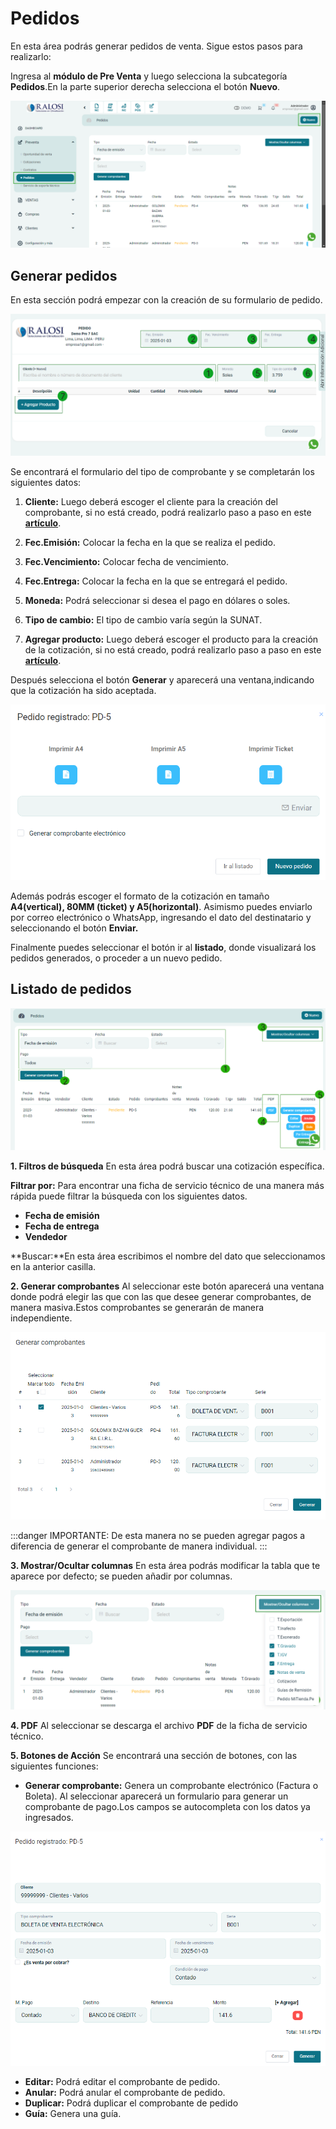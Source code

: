 # Pedidos

En esta área podrás generar pedidos de venta. Sigue estos pasos para realizarlo:

Ingresa al **módulo de Pre Venta** y luego selecciona la subcategoría **Pedidos**.En la parte superior derecha selecciona el botón **Nuevo**.

![Alt text](img/pedidos1.jpg)

## Generar pedidos

En esta sección podrá empezar con la creación de su formulario de pedido.

![Alt text](img/pedidos21.jpg)

Se encontrará el formulario del tipo de comprobante y se completarán los siguientes datos:

1. **Cliente:** Luego deberá escoger el cliente para la creación del comprobante, si no está creado, podrá realizarlo paso a paso en este **[artículo](https://manual.uio.la/Pro7/modulos/Esenciales/clientes/Clientes-creacion-individual)**.

2. **Fec.Emisión:** Colocar la fecha en la que se realiza el pedido.

3. **Fec.Vencimiento:** Colocar fecha de vencimiento.

4. **Fec.Entrega:** Colocar la fecha en la que se entregará el pedido.

5. **Moneda:** Podrá seleccionar si desea el pago en dólares o soles.

6. **Tipo de cambio:** El tipo de cambio varía según la SUNAT.

7. **Agregar producto:** Luego deberá escoger el producto para la creación de la cotización, si no está creado, podrá realizarlo paso a paso en este **[artículo](https://manual.uio.la/Pro7/modulos/Esenciales/productos-servicios/Productos-Creacion-basica)**.

Después selecciona el botón **Generar** y aparecerá una ventana,indicando que la cotización ha sido aceptada.

![Alt text](img/pedidos5.jpg)

Además podrás escoger el formato de la cotización en tamaño **A4(vertical), 80MM (ticket) y A5(horizontal)**.
Asimismo puedes enviarlo por correo electrónico o WhatsApp, ingresando el dato del destinatario y seleccionando el botón **Enviar.**

Finalmente puedes seleccionar el botón  ir al **listado**, donde visualizará los pedidos generados,  o proceder a un nuevo pedido.

## Listado de pedidos

![Alt text](img/pedidos3.jpg)

**1. Filtros de búsqueda**
En esta área podrá buscar una cotización específica.

**Filtrar por:** Para encontrar una ficha de servicio técnico de una manera más rápida puede filtrar la búsqueda con los siguientes datos.

- **Fecha de emisión**
- **Fecha de entrega**
- **Vendedor**

**Buscar:**En esta área escribimos el nombre del dato que seleccionamos en la anterior casilla.

**2. Generar comprobantes**
Al seleccionar este botón aparecerá una ventana donde podrá elegir las que con las que desee generar comprobantes, de manera masiva.Estos comprobantes se generarán de manera independiente.

![Alt text](img/pedidos6.jpg)

:::danger IMPORTANTE:
De esta manera no se pueden agregar pagos a diferencia de generar el comprobante de manera individual.
:::

**3. Mostrar/Ocultar columnas**
En esta área podrás modificar la tabla que te aparece por defecto; se pueden añadir por columnas.

![Alt text](img/pedidos4.jpg)

**4. PDF**
Al seleccionar se descarga el archivo **PDF** de la ficha de servicio técnico.

**5. Botones de Acción**
Se encontrará una sección de botones, con las siguientes funciones:

- **Generar comprobante:** Genera  un comprobante electrónico (Factura o Boleta).
Al seleccionar  aparecerá un formulario para generar un comprobante de pago.Los campos se autocompleta con los datos ya ingresados.

![Alt text](img/pedidos7.jpg)

- **Editar:** Podrá editar el comprobante de pedido.
- **Anular:** Podrá anular el comprobante de pedido.
- **Duplicar:** Podrá duplicar el comprobante de pedido
- **Guía:** Genera una guía.
